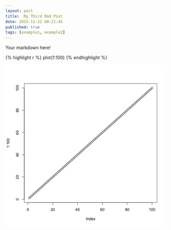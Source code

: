 ```yaml
---
layout: post
title:  My Third Rmd Post
date: 2015-11-22 00:21:45
published: true
tags: [example1, example2]
---
```


Your markdown here!


{% highlight r %}
plot(1:100)
{% endhighlight %}

![plot of chunk unnamed-chunk-1](figure/source/my-third-rmd-post/2015-11-21-my-third-rmd-post/unnamed-chunk-1-1.png) 
